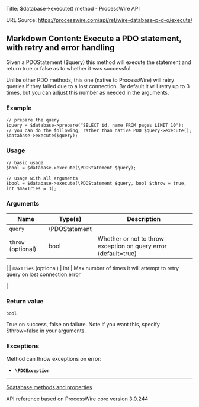 Title: $database->execute() method - ProcessWire API

URL Source: https://processwire.com/api/ref/wire-database-p-d-o/execute/

Markdown Content:
Execute a PDO statement, with retry and error handling
------------------------------------------------------

Given a PDOStatement ($query) this method will execute the statement and return true or false as to whether it was successful.

Unlike other PDO methods, this one (native to ProcessWire) will retry queries if they failed due to a lost connection. By default it will retry up to 3 times, but you can adjust this number as needed in the arguments.

### Example

```
// prepare the query
$query = $database->prepare("SELECT id, name FROM pages LIMIT 10");
// you can do the following, rather than native PDO $query->execute();
$database->execute($query);
```

### Usage

```
// basic usage
$bool = $database->execute(\PDOStatement $query);

// usage with all arguments
$bool = $database->execute(\PDOStatement $query, bool $throw = true, int $maxTries = 3);
```

### Arguments

| Name | Type(s) | Description |
| --- | --- | --- |
| `query` | \\PDOStatement |  |
| `throw` (optional) | bool | Whether or not to throw exception on query error (default=true)
 |
| `maxTries` (optional) | int | Max number of times it will attempt to retry query on lost connection error

 |

### Return value

`bool`

True on success, false on failure. Note if you want this, specify $throw=false in your arguments.

### Exceptions

Method can throw exceptions on error:

*   **`\PDOException`**
    

* * *

[$database methods and properties](https://processwire.com/api/ref/wire-database-p-d-o/)

API reference based on ProcessWire core version 3.0.244
